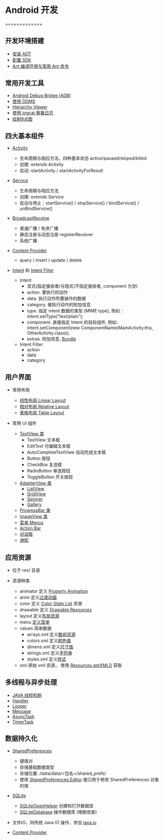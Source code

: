 # Android 开发
=============
## 开发环境搭建
- [安装 ADT](https://developer.android.com/sdk/installing/installing-adt.html)
- [配置 SDK](https://developer.android.com/sdk/installing/adding-packages.html)
- [Ant 编译环境与常用 Ant 命令](https://developer.android.com/tools/building/building-cmdline.html)

## 常用开发工具
- [Android Debug Bridge (ADB)](https://developer.android.com/tools/help/adb.html)
- [使用 DDMS](https://developer.android.com/tools/debugging/ddms.html)
- [Hierarchy Viewer](https://developer.android.com/tools/debugging/debugging-ui.html)
- [使用 logcat 察看日志](https://developer.android.com/tools/help/logcat.html)
- [绘制9点图](https://developer.android.com/tools/help/draw9patch.html)

## 四大基本组件
- [Activity](http://developer.android.com/reference/android/app/Activity.html)
	- 生命周期与相应方法，四种基本状态 active/paused/stoped/killed
	- 创建: extends Activity
	- 启动: startActivity / startActivityForResult

- [Service](http://developer.android.com/reference/android/app/Service.html)
	- 生命周期与相应方法
	- 创建: extends Service
	- 启动与停止：startService() / stopService() / bindService() / unBindService()

- [BroadcastReceive](http://developer.android.com/reference/android/content/BroadcastReceiver.html)
	- 普通广播 / 有序广播
	- 静态注册与动态注册 registerReceiver
	- 系统广播

- [Content Provider](http://developer.android.com/reference/android/content/ContentProvider.html)
	- query / insert / update / delete

- [Intent](http://developer.android.com/reference/android/content/Intent.html) 和 [Intent Filter](http://developer.android.com/reference/android/content/IntentFilter.html)
	- Intent
		- 显式(指定接收者)与隐式(不指定接收者, component 为空)
		- action. 要执行的动作
		- data. 执行动作所要操作的数据
		- category. 被执行动作的附加信息
		- type. 指定 intent 数据的类型 (MIME type), 例如：intent.setType("text/plain");
		- component. 直接指定 Intent 的目标组件, 例如: intent.setComponent(new ComponentName(MainActivity.this, OtherActivity.class)); 
		- extras. 附加信息, [Bundle](http://developer.android.com/reference/android/os/Bundle.html)
	- Intent Filter
		- action
		- data
		- category
		
	
## 用户界面
- 常用布局
	- [线性布局 Linear Layout](http://developer.android.com/guide/topics/ui/layout/linear.html)
	- [相对布局 Relative Layout](http://developer.android.com/guide/topics/ui/layout/relative.html)
	- [表格布局 Table Layout](http://developer.android.com/guide/topics/ui/layout/grid.html)

- 常用 UI 组件
	- [TextView 类](http://developer.android.com/reference/android/widget/TextView.html)
		- TextView 文本框
		- EditText 可编辑文本框
		- AutoCompleteTextView 自动完成文本框
		- Button 按钮
		- CheckBox 复选框
		- RadioButton 单选按钮
		- ToggleButton 开关按钮
	- [AdapterView 类](http://developer.android.com/reference/android/widget/AdapterView.html)
		- [ListView](http://developer.android.com/reference/android/widget/ListView.html)
		- [GridView](http://developer.android.com/reference/android/widget/GridView.html)
		- [Spinner](http://developer.android.com/reference/android/widget/Spinner.html)
		- [Gallery](http://developer.android.com/reference/android/widget/Gallery.html)
	- [ProgressBar 类](http://developer.android.com/reference/android/widget/ProgressBar.html)
	- [ImageView 类](http://developer.android.com/reference/android/widget/ImageView.html)
	- [菜单 Menus](http://developer.android.com/guide/topics/ui/menus.html)
	- [Action Bar](http://developer.android.com/guide/topics/ui/actionbar.html)
	- [对话框](http://developer.android.com/guide/topics/ui/dialogs.html)
	- [通知](http://developer.android.com/guide/topics/ui/notifiers/notifications.html)
	
## 应用资源

- 位于 res/ 目录

- 资源种类
	- animator 定义 [Property Animation](http://developer.android.com/guide/topics/graphics/prop-animation.html)
	- anim 定义[过渡动画](http://developer.android.com/guide/topics/graphics/view-animation.html#tween-animation)
	- color 定义 [Color State List](http://developer.android.com/guide/topics/resources/color-list-resource.html) 资源
	- drawable 定义 [Drawable Resources](http://developer.android.com/guide/topics/resources/drawable-resource.html)
	- layout 定义[布局资源](http://developer.android.com/guide/topics/resources/layout-resource.html)
	- menu [定义菜单](http://developer.android.com/guide/topics/resources/menu-resource.html)
	- values 简单数据
		- arrays.xml 定义[数组资源](http://developer.android.com/guide/topics/resources/more-resources.html#TypedArray)
		- colors.xml 定义[颜色值](http://developer.android.com/guide/topics/resources/more-resources.html#Color)
		- dimens.xml 定义[尺寸值](http://developer.android.com/guide/topics/resources/more-resources.html#Dimension)
		- strings.xml 定义[字符串](http://developer.android.com/guide/topics/resources/string-resource.html)
		- styles.xml 定义[样式](http://developer.android.com/guide/topics/resources/style-resource.html)
	- xml 原始 xml 资源， 使用 [Resources.getXML()](https://developer.android.com/reference/android/content/res/Resources.html#getXml(int)) 获取
		

## 多线程与异步处理
- [JAVA 线程机制](http://www.cnblogs.com/DreamSea/archive/2012/01/11/JavaThread.html)
- [Handler](https://developer.android.com/reference/android/os/Handler.html)
- [Looper](https://developer.android.com/reference/android/os/Looper.html)
- [Message](https://developer.android.com/reference/android/os/Message.html)
- [AsyncTask](https://developer.android.com/reference/android/os/AsyncTask.html)
- [TimerTask](https://developer.android.com/reference/java/util/TimerTask.html)

## 数据持久化
- [SharedPreferences](http://developer.android.com/reference/android/content/SharedPreferences.html)
	- 键值对
	- 存储基础数据类型
	- 存储位置: /data/data/<包名>/shared_prefs/
	- 使用 [SharedPreferences.Editor](http://developer.android.com/reference/android/content/SharedPreferences.Editor.html) 接口用于修改 SharedPreferences 对象的值

- [SQLite](http://developer.android.com/reference/android/database/sqlite/package-summary.html)
	- [SQLiteOpenHelper](http://developer.android.com/reference/android/database/sqlite/SQLiteOpenHelper.html) 创建和打开数据库
	- [SQLiteDatabase](http://developer.android.com/reference/android/database/sqlite/SQLiteDatabase.html) 操作数据库 (增删改查)


- 文件IO，同传统 Java IO 操作，参加 [java.io](http://developer.android.com/reference/java/io/package-summary.html)

- [Content Provider](http://developer.android.com/reference/android/content/ContentProvider.html)

